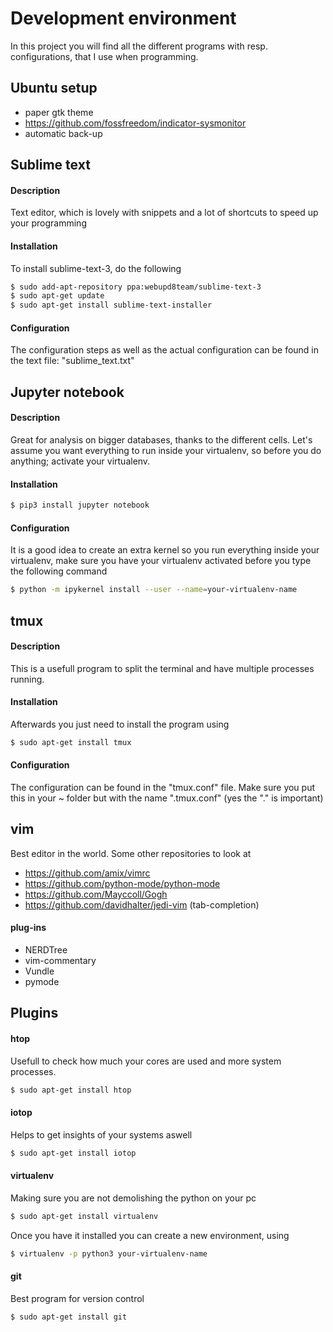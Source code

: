 # Development environment

In this project you will find all the different programs with resp. configurations, that I use
when programming.

## Ubuntu setup
* paper gtk theme
* https://github.com/fossfreedom/indicator-sysmonitor
* automatic back-up

## Sublime text
#### Description
Text editor, which is lovely with snippets and a lot of shortcuts to speed up your programming
#### Installation
To install sublime-text-3, do the following
```bash
$ sudo add-apt-repository ppa:webupd8team/sublime-text-3
$ sudo apt-get update
$ sudo apt-get install sublime-text-installer
```
#### Configuration
The configuration steps as well as the actual configuration can be found in the text file:
"sublime_text.txt"

## Jupyter notebook
#### Description
Great for analysis on bigger databases, thanks to the different cells. Let's assume you
want everything to run inside your virtualenv, so before you do anything; activate your
virtualenv.
#### Installation
```bash
$ pip3 install jupyter notebook
```
#### Configuration
It is a good idea to create an extra kernel so you run everything inside your virtualenv,
make sure you have your virtualenv activated before you type the following command
```bash
$ python -m ipykernel install --user --name=your-virtualenv-name
```

## tmux
#### Description
This is a usefull program to split the terminal and have multiple processes running. 
#### Installation
Afterwards you just need to install the program using
```bash
$ sudo apt-get install tmux
```
#### Configuration
The configuration can be found in the "tmux.conf" file. Make sure you put this in your ~ folder but with the name 
".tmux.conf" (yes the "." is important)

## vim
Best editor in the world. Some other repositories to look at 
* https://github.com/amix/vimrc
* https://github.com/python-mode/python-mode
* https://github.com/Mayccoll/Gogh
* https://github.com/davidhalter/jedi-vim     (tab-completion)

#### plug-ins
* NERDTree
* vim-commentary
* Vundle
* pymode

## Plugins
#### htop
Usefull to check how much your cores are used and more system processes.
```bash
$ sudo apt-get install htop
```
#### iotop
Helps to get insights of your systems aswell
```bash
$ sudo apt-get install iotop
```
#### virtualenv
Making sure you are not demolishing the python on your pc
```bash
$ sudo apt-get install virtualenv
```
Once you have it installed you can create a new environment, using
```bash
$ virtualenv -p python3 your-virtualenv-name
```
#### git
Best program for version control
```bash
$ sudo apt-get install git
```

